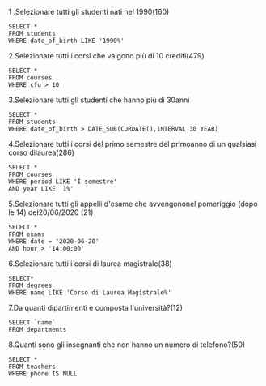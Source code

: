 


1 .Selezionare tutti gli studenti nati nel 1990(160)
 
    SELECT *
    FROM students
    WHERE date_of_birth LIKE '1990%'
 

2.Selezionare tutti i corsi che valgono più di 10 crediti(479)

    SELECT *
    FROM courses
    WHERE cfu > 10


3.Selezionare tutti gli studenti che hanno più di 30anni

    SELECT *
    FROM students
    WHERE date_of_birth > DATE_SUB(CURDATE(),INTERVAL 30 YEAR)

4.Selezionare tutti i corsi del primo semestre del primoanno di un qualsiasi corso dilaurea(286)

    SELECT *
    FROM courses
    WHERE period LIKE 'I semestre'
    AND year LIKE '1%'


5.Selezionare tutti gli appelli d'esame che avvengononel pomeriggio (dopo le 14) del20/06/2020 (21)

    SELECT *
    FROM exams
    WHERE date = '2020-06-20'
    AND hour > '14:00:00'


6.Selezionare tutti i corsi di laurea magistrale(38)

    SELECT*
    FROM degrees
    WHERE name LIKE 'Corso di Laurea Magistrale%'


7.Da quanti dipartimenti è composta l'università?(12)

    SELECT `name`
    FROM departments


8.Quanti sono gli insegnanti che non hanno un numero di telefono?(50)

    SELECT *
    FROM teachers
    WHERE phone IS NULL